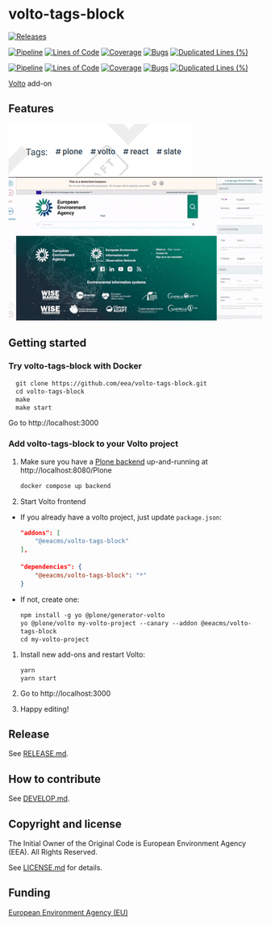 # volto-tags-block

[![Releases](https://img.shields.io/github/v/release/eea/volto-tags-block)](https://github.com/eea/volto-tags-block/releases)

[![Pipeline](https://ci.eionet.europa.eu/buildStatus/icon?job=volto-addons%2Fvolto-tags-block%2Fmaster&subject=master)](https://ci.eionet.europa.eu/view/Github/job/volto-addons/job/volto-tags-block/job/master/display/redirect)
[![Lines of Code](https://sonarqube.eea.europa.eu/api/project_badges/measure?project=volto-tags-block-master&metric=ncloc)](https://sonarqube.eea.europa.eu/dashboard?id=volto-tags-block-master)
[![Coverage](https://sonarqube.eea.europa.eu/api/project_badges/measure?project=volto-tags-block-master&metric=coverage)](https://sonarqube.eea.europa.eu/dashboard?id=volto-tags-block-master)
[![Bugs](https://sonarqube.eea.europa.eu/api/project_badges/measure?project=volto-tags-block-master&metric=bugs)](https://sonarqube.eea.europa.eu/dashboard?id=volto-tags-block-master)
[![Duplicated Lines (%)](https://sonarqube.eea.europa.eu/api/project_badges/measure?project=volto-tags-block-master&metric=duplicated_lines_density)](https://sonarqube.eea.europa.eu/dashboard?id=volto-tags-block-master)

[![Pipeline](https://ci.eionet.europa.eu/buildStatus/icon?job=volto-addons%2Fvolto-tags-block%2Fdevelop&subject=develop)](https://ci.eionet.europa.eu/view/Github/job/volto-addons/job/volto-tags-block/job/develop/display/redirect)
[![Lines of Code](https://sonarqube.eea.europa.eu/api/project_badges/measure?project=volto-tags-block-develop&metric=ncloc)](https://sonarqube.eea.europa.eu/dashboard?id=volto-tags-block-develop)
[![Coverage](https://sonarqube.eea.europa.eu/api/project_badges/measure?project=volto-tags-block-develop&metric=coverage)](https://sonarqube.eea.europa.eu/dashboard?id=volto-tags-block-develop)
[![Bugs](https://sonarqube.eea.europa.eu/api/project_badges/measure?project=volto-tags-block-develop&metric=bugs)](https://sonarqube.eea.europa.eu/dashboard?id=volto-tags-block-develop)
[![Duplicated Lines (%)](https://sonarqube.eea.europa.eu/api/project_badges/measure?project=volto-tags-block-develop&metric=duplicated_lines_density)](https://sonarqube.eea.europa.eu/dashboard?id=volto-tags-block-develop)


[Volto](https://github.com/plone/volto) add-on

## Features

![Tags Block](https://raw.githubusercontent.com/eea/volto-tags-block/master/docs/tags-block.png)
![Tags Block Demo](https://raw.githubusercontent.com/eea/volto-tags-block/master/docs/volto-tags.gif)

## Getting started

### Try volto-tags-block with Docker

      git clone https://github.com/eea/volto-tags-block.git
      cd volto-tags-block
      make
      make start

Go to http://localhost:3000

### Add volto-tags-block to your Volto project

1. Make sure you have a [Plone backend](https://plone.org/download) up-and-running at http://localhost:8080/Plone

   ```Bash
   docker compose up backend
   ```

1. Start Volto frontend

* If you already have a volto project, just update `package.json`:

   ```JSON
   "addons": [
       "@eeacms/volto-tags-block"
   ],

   "dependencies": {
       "@eeacms/volto-tags-block": "*"
   }
   ```

* If not, create one:

   ```
   npm install -g yo @plone/generator-volto
   yo @plone/volto my-volto-project --canary --addon @eeacms/volto-tags-block
   cd my-volto-project
   ```

1. Install new add-ons and restart Volto:

   ```
   yarn
   yarn start
   ```

1. Go to http://localhost:3000

1. Happy editing!

## Release

See [RELEASE.md](https://github.com/eea/volto-tags-block/blob/master/RELEASE.md).

## How to contribute

See [DEVELOP.md](https://github.com/eea/volto-tags-block/blob/master/DEVELOP.md).

## Copyright and license

The Initial Owner of the Original Code is European Environment Agency (EEA).
All Rights Reserved.

See [LICENSE.md](https://github.com/eea/volto-tags-block/blob/master/LICENSE.md) for details.

## Funding

[European Environment Agency (EU)](http://eea.europa.eu)
